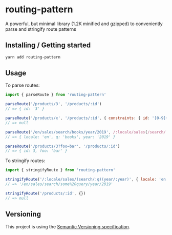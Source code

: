 # routing-pattern

A powerful, but minimal library (1.2K minified and gzipped) to conveniently parse and stringify route patterns

## Installing / Getting started

```sh
yarn add routing-pattern
```

## Usage

To parse routes:

```javascript
import { parseRoute } from 'routing-pattern'

parseRoute('/products/3', '/products/:id')
// => { id: '3' }

parseRoute('/products/x', '/products/:id', { constraints: { id: '[0-9]+' } })
// => null

parseRoute('/en/sales/search/books/year/2019', /:locale/sales(/search/:q)(year/:year))
// => { locale: 'en', q: 'books', year: '2019' }

parseRoute('/products/3?foo=bar', '/products/:id')
// => { id: 3, foo: 'bar' }
```

To stringify routes:

```javascript
import { stringifyRoute } from 'routing-pattern'

stringifyRoute('/:locale/sales/(search/:q)(year/:year)', { locale: 'en', q: 'some query', year: '2019' })
// => '/en/sales/search/some%20query/year/2019'

stringifyRoute('/products/:id', {})
// => null
```

## Versioning

This project is using the [Semantic Versioning specification](http://semver.org/).
